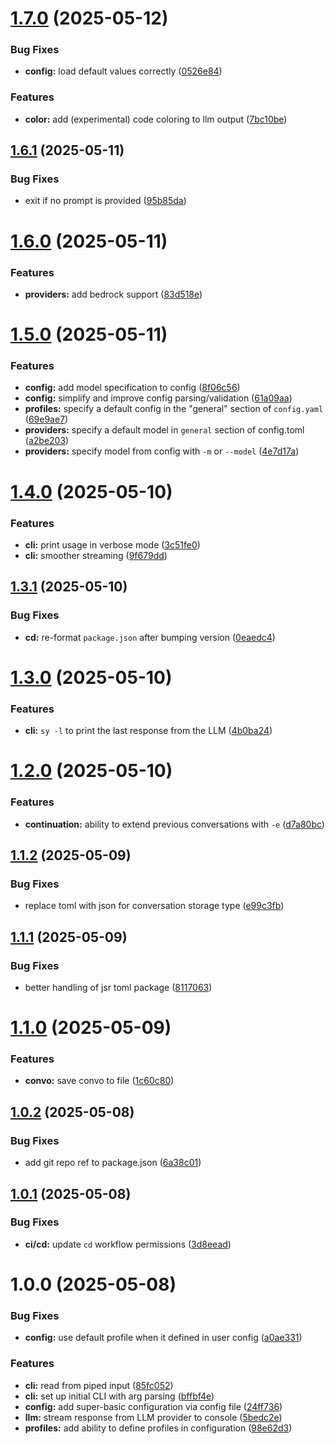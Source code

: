 # [1.7.0](https://github.com/drewzemke/synapse/compare/v1.6.1...v1.7.0) (2025-05-12)


### Bug Fixes

* **config:** load default values correctly ([0526e84](https://github.com/drewzemke/synapse/commit/0526e84aeddf52aaa68a6cdda7822516cddf765e))


### Features

* **color:** add (experimental) code coloring to llm output ([7bc10be](https://github.com/drewzemke/synapse/commit/7bc10becd1c0d648c0e47c71b39d77620e09a888))

## [1.6.1](https://github.com/drewzemke/synapse/compare/v1.6.0...v1.6.1) (2025-05-11)


### Bug Fixes

* exit if no prompt is provided ([95b85da](https://github.com/drewzemke/synapse/commit/95b85dab8154ca238ee7d661bb1b36a5e9a37855))

# [1.6.0](https://github.com/drewzemke/synapse/compare/v1.5.0...v1.6.0) (2025-05-11)


### Features

* **providers:** add bedrock support ([83d518e](https://github.com/drewzemke/synapse/commit/83d518eb142ef185cb8ffb05f62dd27514b77401))

# [1.5.0](https://github.com/drewzemke/synapse/compare/v1.4.0...v1.5.0) (2025-05-11)


### Features

* **config:** add model specification to config ([8f06c56](https://github.com/drewzemke/synapse/commit/8f06c56fc08159737a489e744fbe8d87d6d545eb))
* **config:** simplify and improve config parsing/validation ([61a09aa](https://github.com/drewzemke/synapse/commit/61a09aa14a6e49c9b496157d6a691df51f2a377b))
* **profiles:** specify a default config in the "general" section of `config.yaml` ([69e9ae7](https://github.com/drewzemke/synapse/commit/69e9ae7751b882798cb0ea623e8a2146d63dd390))
* **providers:** specify a default model in `general` section of config.toml ([a2be203](https://github.com/drewzemke/synapse/commit/a2be2034c4dcf04c6f0a3978b210c0d262587691))
* **providers:** specify model from config with `-m` or `--model` ([4e7d17a](https://github.com/drewzemke/synapse/commit/4e7d17aa95497e62dcd77d3d96044a0814ebfa45))

# [1.4.0](https://github.com/drewzemke/synapse/compare/v1.3.1...v1.4.0) (2025-05-10)


### Features

* **cli:** print usage in verbose mode ([3c51fe0](https://github.com/drewzemke/synapse/commit/3c51fe0a73c19b89a0b5d663ff427a1bdfd7018e))
* **cli:** smoother streaming ([9f679dd](https://github.com/drewzemke/synapse/commit/9f679ddbf0b15f9a49e227d96a5fc36d7099a82f))

## [1.3.1](https://github.com/drewzemke/synapse/compare/v1.3.0...v1.3.1) (2025-05-10)


### Bug Fixes

* **cd:** re-format `package.json` after bumping version ([0eaedc4](https://github.com/drewzemke/synapse/commit/0eaedc4f83d6a17dd72a2df57a6e66663802508e))

# [1.3.0](https://github.com/drewzemke/synapse/compare/v1.2.0...v1.3.0) (2025-05-10)


### Features

* **cli:** `sy -l` to print the last response from the LLM ([4b0ba24](https://github.com/drewzemke/synapse/commit/4b0ba247ade2ff047539bbd022c95617016e6fcd))

# [1.2.0](https://github.com/drewzemke/synapse/compare/v1.1.2...v1.2.0) (2025-05-10)


### Features

* **continuation:** ability to extend previous conversations with `-e` ([d7a80bc](https://github.com/drewzemke/synapse/commit/d7a80bc34a9eb63ae6038016ba3aa262d038b39b))

## [1.1.2](https://github.com/drewzemke/synapse/compare/v1.1.1...v1.1.2) (2025-05-09)


### Bug Fixes

* replace toml with json for conversation storage type ([e99c3fb](https://github.com/drewzemke/synapse/commit/e99c3fb0ec69a12a2af69c255782d5f07fbc3819))

## [1.1.1](https://github.com/drewzemke/synapse/compare/v1.1.0...v1.1.1) (2025-05-09)


### Bug Fixes

* better handling of jsr toml package ([8117063](https://github.com/drewzemke/synapse/commit/811706372cd9ae14f31b8caca0a030fadfb6f0c0))

# [1.1.0](https://github.com/drewzemke/synapse/compare/v1.0.2...v1.1.0) (2025-05-09)


### Features

* **convo:** save convo to file ([1c60c80](https://github.com/drewzemke/synapse/commit/1c60c807ff414e3476c4f139e065ca3b1ec4bdee))

## [1.0.2](https://github.com/drewzemke/synapse/compare/v1.0.1...v1.0.2) (2025-05-08)


### Bug Fixes

* add git repo ref to package.json ([6a38c01](https://github.com/drewzemke/synapse/commit/6a38c017f238c9020cefeec19f9127caef048736))

## [1.0.1](https://github.com/drewzemke/synapse/compare/v1.0.0...v1.0.1) (2025-05-08)


### Bug Fixes

* **ci/cd:** update `cd` workflow permissions ([3d8eead](https://github.com/drewzemke/synapse/commit/3d8eeadd82d891f586c329f2a203bdc4a780e96b))

# 1.0.0 (2025-05-08)


### Bug Fixes

* **config:** use default profile when it defined in user config ([a0ae331](https://github.com/drewzemke/synapse/commit/a0ae331a139939246e4ed4255d630d75d67701e2))


### Features

* **cli:** read from piped input ([85fc052](https://github.com/drewzemke/synapse/commit/85fc05280e2e5006ec7aec21aa4e1ca4b3a93e51))
* **cli:** set up initial CLI with arg parsing ([bffbf4e](https://github.com/drewzemke/synapse/commit/bffbf4e4585aa6bfa48cb81cc7c551490593334e))
* **config:** add super-basic configuration via config file ([24ff736](https://github.com/drewzemke/synapse/commit/24ff736c2df7ecee5da7ce4036a63e98342561c3))
* **llm:** stream response from LLM provider to console ([5bedc2e](https://github.com/drewzemke/synapse/commit/5bedc2e0bc4959598d68a55466bfaed5cab2aff7))
* **profiles:** add ability to define profiles in configuration ([98e62d3](https://github.com/drewzemke/synapse/commit/98e62d3733a3173562b05afe8c3529f72615ae5c))

